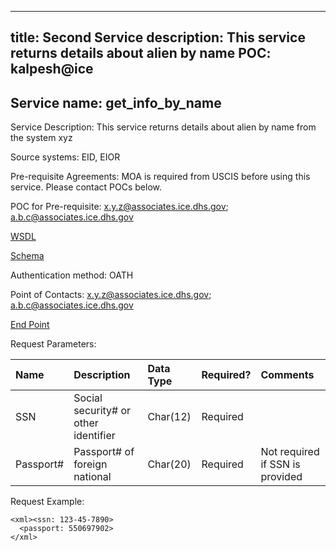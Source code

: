
---
title: Second Service
description: This service returns details about alien by name
POC: kalpesh@ice
---
## Service name: get_info_by_name
Service Description: This service returns details about alien by name from the system xyz

Source systems: EID, EIOR

Pre-requisite Agreements: MOA is required from USCIS before using this service. Please contact POCs below.

POC for Pre-requisite: x.y.z@associates.ice.dhs.gov; a.b.c@associates.ice.dhs.gov

[WSDL](https://insight.ice.dhs.gov/ICM/myservice_wsdl.xml)

[Schema](https://insight.ice.dhs.gov/ICM/schema.xml)

Authentication method: OATH

Point of Contacts: x.y.z@associates.ice.dhs.gov; a.b.c@associates.ice.dhs.gov

[End Point](https://services.ice.dhs.gov/ice/get_result_by_name)

Request Parameters:

| Name | Description | Data Type | Required? | Comments |
|:--- | :--- | :--- | :--- | :--- |
| SSN |  Social security# or other identifier | Char(12) | Required | | 
| Passport# | Passport# of foreign national | Char(20) | Required | Not required if SSN is provided |

Request Example:

```
<xml><ssn: 123-45-7890>
  <passport: 550697902>
</xml>
 ```
